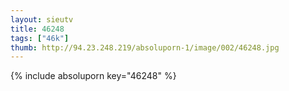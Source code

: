 ```yaml
--- 
layout: sieutv
title: 46248
tags: ["46k"]
thumb: http://94.23.248.219/absoluporn-1/image/002/46248.jpg
---
```

{% include absoluporn key="46248" %} 
